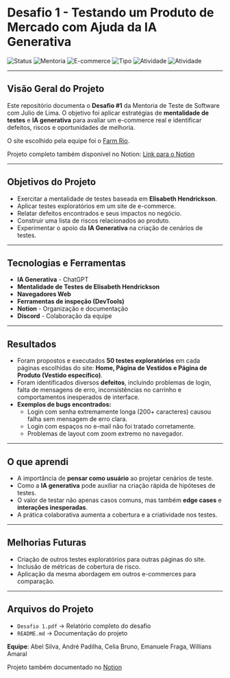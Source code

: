 # Desafio 1 - Testando um Produto de Mercado com Ajuda da IA Generativa

![Status](https://img.shields.io/badge/Status-Concluído-brightgreen)
![Mentoria](https://img.shields.io/badge/Mentoria-Julio%20de%20Lima-blue)
![E-commerce](https://img.shields.io/badge/Site-farmrio.com.br-orange)
![Tipo](https://img.shields.io/badge/Tipo-Teste%20Exploratório-yellow)
![Atividade](https://img.shields.io/badge/Atividade-Identificação%20de%20Defeitos-red)
![Atividade](https://img.shields.io/badge/Atividade-Identificação%20de%20Riscos-purple)


---

## Visão Geral do Projeto
Este repositório documenta o **Desafio #1** da Mentoria de Teste de Software com Julio de Lima. O objetivo foi aplicar estratégias de **mentalidade de testes** e **IA generativa** para avaliar um e-commerce real e identificar defeitos, riscos e oportunidades de melhoria.

O site escolhido pela equipe foi o [Farm Rio](https://www.farmrio.com.br/).

Projeto completo também disponível no Notion: [Link para o Notion](https://www.notion.so/Desafio-1-Testando-um-produto-de-mercado-com-ajuda-da-IA-Generativa-263a3634ecc38002ad23f7f33a7c3f64?source=copy_link)

---

## Objetivos do Projeto
- Exercitar a mentalidade de testes baseada em **Elisabeth Hendrickson**.
- Aplicar testes exploratórios em um site de e-commerce.
- Relatar defeitos encontrados e seus impactos no negócio.
- Construir uma lista de riscos relacionados ao produto.
- Experimentar o apoio da **IA Generativa** na criação de cenários de testes.

---

## Tecnologias e Ferramentas
- **IA Generativa** - ChatGPT
- **Mentalidade de Testes de Elisabeth Hendrickson**
- **Navegadores Web**
- **Ferramentas de inspeção (DevTools)**
- **Notion** - Organização e documentação
- **Discord** - Colaboração da equipe

---

## Resultados
- Foram propostos e executados **50 testes exploratórios** em cada páginas escolhidas do site: **Home, Página de Vestidos e Página de Produto (Vestido específico)**.
- Foram identificados diversos **defeitos**, incluindo problemas de login, falta de mensagens de erro, inconsistências no carrinho e comportamentos inesperados de interface.
- **Exemplos de bugs encontrados:**
  - Login com senha extremamente longa (200+ caracteres) causou falha sem mensagem de erro clara.
  - Login com espaços no e-mail não foi tratado corretamente.
  - Problemas de layout com zoom extremo no navegador.

---

## O que aprendi
- A importância de **pensar como usuário** ao projetar cenários de teste.
- Como a **IA generativa** pode auxiliar na criação rápida de hipóteses de testes.
- O valor de testar não apenas casos comuns, mas também **edge cases** e **interações inesperadas**.
- A prática colaborativa aumenta a cobertura e a criatividade nos testes.

---

## Melhorias Futuras
- Criação de outros testes exploratórios para outras páginas do site.
- Inclusão de métricas de cobertura de risco.
- Aplicação da mesma abordagem em outros e-commerces para comparação.

---

## Arquivos do Projeto
- `Desafio 1.pdf` → Relatório completo do desafio
- `README.md` → Documentação do projeto

**Equipe**: Abel Silva, André Padilha, Celia Bruno, Emanuele Fraga, Willians Amaral

Projeto também documentado no [Notion](https://www.notion.so/Desafio-1-Testando-um-produto-de-mercado-com-ajuda-da-IA-Generativa-263a3634ecc38002ad23f7f33a7c3f64?source=copy_link)
